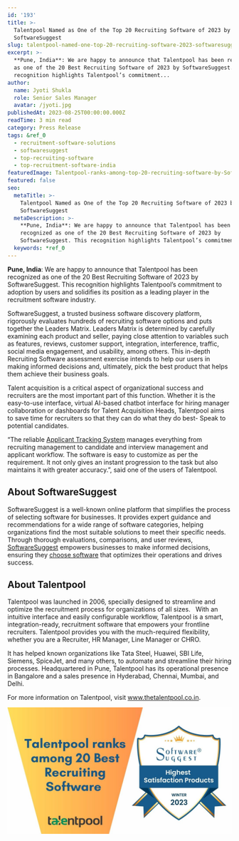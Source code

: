 ```yaml
---
id: '193'
title: >-
  Talentpool Named as One of the Top 20 Recruiting Software of 2023 by
  SoftwareSuggest
slug: talentpool-named-one-top-20-recruiting-software-2023-softwaresuggest
excerpt: >-
  **Pune, India**: We are happy to announce that Talentpool has been recognized
  as one of the 20 Best Recruiting Software of 2023 by SoftwareSuggest. This
  recognition highlights Talentpool’s commitment...
author:
  name: Jyoti Shukla
  role: Senior Sales Manager
  avatar: /jyoti.jpg
publishedAt: 2023-08-25T00:00:00.000Z
readTime: 3 min read
category: Press Release
tags: &ref_0
  - recruitment-software-solutions
  - softwaresuggest
  - top-recruiting-software
  - top-recruitment-software-india
featuredImage: Talentpool-ranks-among-top-20-recruiting-software-by-SoftwareSuggest.-1-1.jpg
featured: false
seo:
  metaTitle: >-
    Talentpool Named as One of the Top 20 Recruiting Software of 2023 by
    SoftwareSuggest
  metaDescription: >-
    **Pune, India**: We are happy to announce that Talentpool has been
    recognized as one of the 20 Best Recruiting Software of 2023 by
    SoftwareSuggest. This recognition highlights Talentpool’s commitment...
  keywords: *ref_0
---
```


**Pune, India**: We are happy to announce that Talentpool has been recognized as one of the 20 Best Recruiting Software of 2023 by SoftwareSuggest. This recognition highlights Talentpool’s commitment to adoption by users and solidifies its position as a leading player in the recruitment software industry.

SoftwareSuggest, a trusted business software discovery platform, rigorously evaluates hundreds of recruiting software options and puts together the Leaders Matrix. Leaders Matrix is determined by carefully examining each product and seller, paying close attention to variables such as features, reviews, customer support, integration, interference, traffic, social media engagement, and usability, among others. This in-depth Recruiting Software assessment exercise intends to help our users in making informed decisions and, ultimately, pick the best product that helps them achieve their business goals.

Talent acquisition is a critical aspect of organizational success and recruiters are the most important part of this function. Whether it is the easy-to-use interface, virtual AI-based chatbot interface for hiring manager collaboration or dashboards for Talent Acquisition Heads, Talentpool aims to save time for recruiters so that they can do what they do best- Speak to potential candidates.

“The reliable [Applicant Tracking System](https://www.thetalentpool.ai) manages everything from recruiting management to candidate and interview management and applicant workflow. The software is easy to customize as per the requirement. It not only gives an instant progression to the task but also maintains it with greater accuracy.”, said one of the users of Talentpool.

## **About SoftwareSuggest**

SoftwareSuggest is a well-known online platform that simplifies the process of selecting software for businesses. It provides expert guidance and recommendations for a wide range of software categories, helping organizations find the most suitable solutions to meet their specific needs. Through thorough evaluations, comparisons, and user reviews, [SoftwareSuggest](https://www.softwaresuggest.com/talentpool-recruitment-sw) empowers businesses to make informed decisions, ensuring they [choose software](https://www.thetalentpool.ai/blogs/recruiting-software) that optimizes their operations and drives success.

## **About Talentpool**

Talentpool was launched in 2006, specially designed to streamline and optimize the recruitment process for organizations of all sizes.   With an intuitive interface and easily configurable workflow, Talentpool is a smart, integration-ready, recruitment software that empowers your frontline recruiters. Talentpool provides you with the much-required flexibility, whether you are a Recruiter, HR Manager, Line Manager or CHRO.

It has helped known organizations like Tata Steel, Huawei, SBI Life, Siemens, SpiceJet, and many others, to automate and streamline their hiring processes. Headquartered in Pune, Talentpool has its operational presence in Bangalore and a sales presence in Hyderabad, Chennai, Mumbai, and Delhi.

For more information on Talentpool, visit www.thetalentpool.co.in.

![top-recruiting-software](images/Talentpool-ranks-among-top-20-recruiting-software-by-SoftwareSuggest.-1-1-1024x576.jpg)
